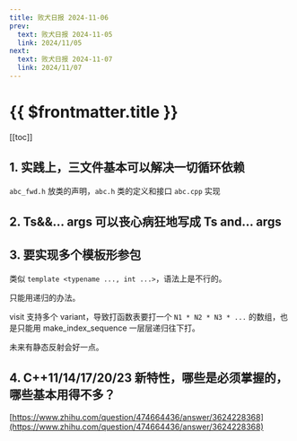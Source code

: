 ```yaml
---
title: 败犬日报 2024-11-06
prev:
  text: 败犬日报 2024-11-05
  link: 2024/11/05
next:
  text: 败犬日报 2024-11-07
  link: 2024/11/07
---
```


# {{ $frontmatter.title }}

[[toc]]

## 1. 实践上，三文件基本可以解决一切循环依赖

`abc_fwd.h` 放类的声明，`abc.h` 类的定义和接口 `abc.cpp` 实现

## 2. Ts&&... args 可以丧心病狂地写成 Ts and... args

## 3. 要实现多个模板形参包

类似 `template <typename ..., int ...>`，语法上是不行的。

只能用递归的办法。

visit 支持多个 variant，导致打函数表要打一个 `N1 * N2 * N3 * ...` 的数组，也是只能用 make_index_sequence 一层层递归往下打。

未来有静态反射会好一点。

## 4. C++11/14/17/20/23 新特性，哪些是必须掌握的，哪些基本用得不多？

[https://www.zhihu.com/question/474664436/answer/3624228368](https://www.zhihu.com/question/474664436/answer/3624228368)
